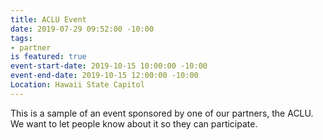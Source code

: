 ```yaml
---
title: ACLU Event
date: 2019-07-29 09:52:00 -10:00
tags:
- partner
is featured: true
event-start-date: 2019-10-15 10:00:00 -10:00
event-end-date: 2019-10-15 12:00:00 -10:00
Location: Hawaii State Capitol
---
```


This is a sample of an event sponsored by one of our partners, the ACLU. We want to let people know about it so they can participate. 